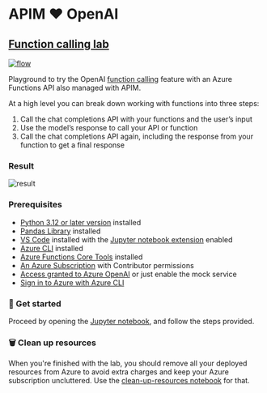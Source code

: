 # APIM ❤️ OpenAI

## [Function calling lab](function-calling.ipynb)

[![flow](../../images/function-calling.gif)](function-callingg.ipynb)

Playground to try the OpenAI [function calling](https://learn.microsoft.com/azure/ai-services/openai/how-to/function-calling?tabs=non-streaming%2Cpython) feature with an Azure Functions API also managed with APIM.

At a high level you can break down working with functions into three steps:

1. Call the chat completions API with your functions and the user’s input
2. Use the model’s response to call your API or function
3. Call the chat completions API again, including the response from your function to get a final response

### Result

![result](result.png)

### Prerequisites

- [Python 3.12 or later version](https://www.python.org/) installed
- [Pandas Library](https://pandas.pydata.org/) installed
- [VS Code](https://code.visualstudio.com/) installed with the [Jupyter notebook extension](https://marketplace.visualstudio.com/items?itemName=ms-toolsai.jupyter) enabled
- [Azure CLI](https://learn.microsoft.com/cli/azure/install-azure-cli) installed
- [Azure Functions Core Tools](https://learn.microsoft.com/azure/azure-functions/functions-run-local?tabs=windows%2Cisolated-process%2Cnode-v4%2Cpython-v2%2Chttp-trigger%2Ccontainer-apps&pivots=programming-language-python#install-the-azure-functions-core-tools) installed
- [An Azure Subscription](https://azure.microsoft.com/free/) with Contributor permissions
- [Access granted to Azure OpenAI](https://aka.ms/oai/access) or just enable the mock service
- [Sign in to Azure with Azure CLI](https://learn.microsoft.com/cli/azure/authenticate-azure-cli-interactively)

### 🚀 Get started

Proceed by opening the [Jupyter notebook](built-in-logging.ipynb), and follow the steps provided.

### 🗑️ Clean up resources

When you're finished with the lab, you should remove all your deployed resources from Azure to avoid extra charges and keep your Azure subscription uncluttered.
Use the [clean-up-resources notebook](clean-up-resources.ipynb) for that.

